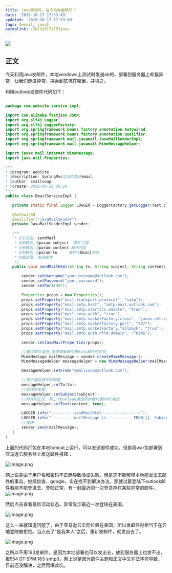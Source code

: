 ```yaml
---
title: java发邮件，这个坑你能填吗？
date: '2019-10-17 17:53:49'
updated: '2019-10-17 17:53:49'
tags: [email, java]
permalink: /201910171753java
---
```

![](https://img.hacpai.com/bing/20190601.jpg?imageView2/1/w/960/h/540/interlace/1/q/100)


## 正文

今天利用java发邮件，本地windows上测试时发送ok的，部署到服务器上却报异常，让我们走进异常，探索到底坑在哪里，并填之。



利用outlook发邮件代码如下：

```java

package com.website.service.impl;

import com.alibaba.fastjson.JSON;
import org.slf4j.Logger;
import org.slf4j.LoggerFactory;
import org.springframework.beans.factory.annotation.Autowired;
import org.springframework.beans.factory.annotation.Qualifier;
import org.springframework.mail.javamail.JavaMailSenderImpl;
import org.springframework.mail.javamail.MimeMessageHelper;

import javax.mail.internet.MimeMessage;
import java.util.Properties;

/**
* @program: WebSite
* @description: SpringMvc实现的发送email
* @author: smallsoup
* @create: 2018-06-30 20:29
**/
public class EmailServiceImpl {

   private static final Logger LOGGER = LoggerFactory.getLogger(Test.class);

   @Autowired
   @Qualifier("javaMailSender")
   private JavaMailSenderImpl sender;

   /**
    * @方法名: sendMail
    * @参数名：@param subject  邮件主题
    * @参数名：@param content 邮件内容
    * @参数名：@param to     收件人Email地址
    * @描述语: 发送邮件
    */
   public void sendMailHtml(String to, String subject, String content) throws Exception {

       sender.setUsername("yourusername@outlook.com");
       sender.setPassword("your_password");
       sender.setPort(587);

       Properties props = new Properties();
       props.setProperty("mail.transport.protocol", "smtp");
       props.setProperty("mail.smtp.host", "smtp-mail.outlook.com");
       props.setProperty("mail.smtp.starttls.enable", "true");
       props.setProperty("mail.smtp.auth", "true");
       props.setProperty("mail.smtp.socketFactory.class", "javax.net.ssl.SSLSocketFactory");
       props.setProperty("mail.smtp.socketFactory.port", "587");
       props.setProperty("mail.smtp.socketFactory.fallback", "true");
       props.setProperty("mail.smtp.auth.ntlm.domain", "THING");

       sender.setJavaMailProperties(props);

       //建立邮件消息,发送简单邮件和html邮件的区别
       MimeMessage mailMessage = sender.createMimeMessage();
       MimeMessageHelper messageHelper = new MimeMessageHelper(mailMessage);

       messageHelper.setFrom("smallsoup@outlook.com");

       //用于接收邮件的邮箱
       messageHelper.setTo(to);
       //邮件的主题
       messageHelper.setSubject(subject);
       //邮件的正文，第二个boolean类型的参数代表html格式
       messageHelper.setText(content, true);

       LOGGER.info("----------sendMailHtml-----------------");
       LOGGER.info("----------mailMessage is------------FROM:{}, Subject:{}, content:{}, AllRecipients:{}", mailMessage.getFrom(), mailMessage.getSubject(), mailMessage.getContent(), JSON.toJSONString(mailMessage.getAllRecipients()));
       //发送
       sender.send(mailMessage);
   }
}
```

上面的代码打包在本地tomcat上运行，可以发送邮件成功。但是将war包部署到亚马逊云服务器上发送邮件报错：

![image.png](https://cdn.jsdelivr.net/gh/smallersoup/jsDelivr-cdn@main/blog/artical/imgconvert-csdnimg/6fe14ede87123be1f6341842dd58f420.png)

网上说是由于用户名和密码不正确导致验证失败。但是这不能解释本地能发出去邮件的事实。继续排查、google，实在找不到解决办法。那就试着登陆下outlook邮件看能不能登进去，登陆正常，有一封最近的一次登录存在某些异常的邮件。
![image.png](https://cdn.jsdelivr.net/gh/smallersoup/jsDelivr-cdn@main/blog/artical/imgconvert-csdnimg/84e6506973002598509198fc435cf5e0.png)  



然后点击查看最新活动状态。异常显示最近一次登陆在美国。

![image.png](https://cdn.jsdelivr.net/gh/smallersoup/jsDelivr-cdn@main/blog/artical/imgconvert-csdnimg/bd7b5ca26dc8a55425a644bde032d04b.png)


这么一来就知道问题了，由于亚马逊云实际位置在美国，所以发邮件时相当于在异地登陆被拒绝。当点击了“是我本人”之后，重新发邮件，就发出去了。

![image.png](https://cdn.jsdelivr.net/gh/smallersoup/jsDelivr-cdn@main/blog/artical/imgconvert-csdnimg/5034178739d02011494eb6a6c601f66c.png)

之所以不用163发邮件，是因为本地部署也可以发出去，放到服务器上也发不出，报554 DT:SPM 163 smtp3，网上说是因为邮件主题和正文中又非法字符导致，目前还没解决，之后再填此坑。

